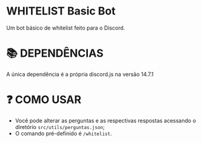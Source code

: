 # WHITELIST Basic Bot
Um bot básico de whitelist feito para o Discord.

# 📚 DEPENDÊNCIAS
A única dependência é a própria discord.js na versão 14.7.1

# ❓ COMO USAR
- Você pode alterar as perguntas e as respectivas respostas acessando o diretório `src/utils/perguntas.json`;
- O comando pré-definido é `/whitelist`.

